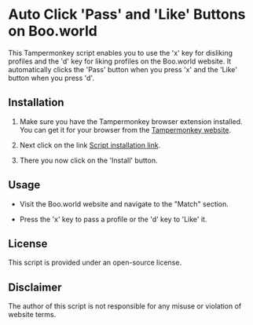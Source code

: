 # Auto Click 'Pass' and 'Like' Buttons on Boo.world

This Tampermonkey script enables you to use the 'x' key for disliking profiles and the 'd' key for liking profiles on the Boo.world website. It automatically clicks the 'Pass' button when you press 'x' and the 'Like' button when you press 'd'.

## Installation

1. Make sure you have the Tampermonkey browser extension installed. You can get it for your browser from the [Tampermonkey website](https://www.tampermonkey.net/).

2. Next click on the link [Script installation link](https://greasyfork.org/de/scripts/477250-auto-click-pass-and-like-buttons-on-boo-world).

3. There you now click on the 'Install' button.

## Usage

- Visit the Boo.world website and navigate to the "Match" section.

- Press the 'x' key to pass a profile or the 'd' key to 'Like' it.

## License

This script is provided under an open-source license.

## Disclaimer

The author of this script is not responsible for any misuse or violation of website terms.
